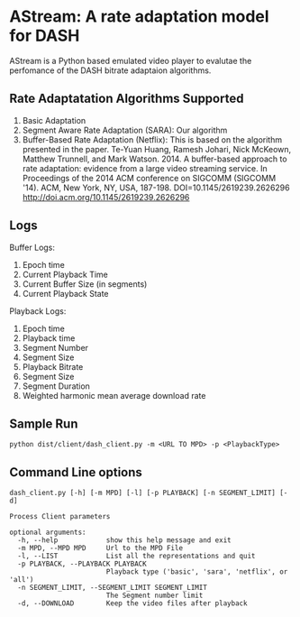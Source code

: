 AStream: A rate adaptation model for DASH
==================
AStream is a Python based emulated video player to evalutae the perfomance of the DASH bitrate adaptaion algorithms.


Rate Adaptatation Algorithms Supported
--------------------------------------
1. Basic Adaptation
2. Segment Aware Rate Adaptation (SARA): Our algorithm
3. Buffer-Based Rate Adaptation (Netflix): This is based on the algorithm presented in the paper. 
   Te-Yuan Huang, Ramesh Johari, Nick McKeown, Matthew Trunnell, and Mark Watson. 2014. A buffer-based approach to rate adaptation: evidence from a large video streaming service. In Proceedings of the 2014 ACM conference on SIGCOMM (SIGCOMM '14). ACM, New York, NY, USA, 187-198. DOI=10.1145/2619239.2626296 http://doi.acm.org/10.1145/2619239.2626296

Logs
----

Buffer Logs:

1. Epoch time
2. Current Playback Time
3. Current Buffer Size (in segments)
4. Current Playback State

Playback Logs:

1. Epoch time
2. Playback time
3. Segment Number
4. Segment Size
5. Playback Bitrate 
6. Segment Size 
7. Segment Duration
8. Weighted harmonic mean average download rate

Sample Run
----------
```
python dist/client/dash_client.py -m <URL TO MPD> -p <PlaybackType> 
```

Command Line options
--------------------
```
dash_client.py [-h] [-m MPD] [-l] [-p PLAYBACK] [-n SEGMENT_LIMIT] [-d]

Process Client parameters

optional arguments:
  -h, --help            show this help message and exit
  -m MPD, --MPD MPD     Url to the MPD File
  -l, --LIST            List all the representations and quit
  -p PLAYBACK, --PLAYBACK PLAYBACK
                        Playback type ('basic', 'sara', 'netflix', or 'all')
  -n SEGMENT_LIMIT, --SEGMENT_LIMIT SEGMENT_LIMIT
                        The Segment number limit
  -d, --DOWNLOAD        Keep the video files after playback
```
